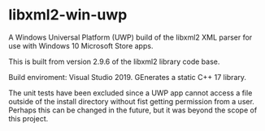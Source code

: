 # libxml2-win-uwp
A Windows Universal Platform (UWP) build of the libxml2 XML parser for use with Windows 10 Microsoft Store apps.

This is built from version 2.9.6 of the libxml2 library code base.

Build enviroment: Visual Studio 2019. GEnerates a static C++ 17 library.

The unit tests have been excluded since a UWP app cannot access a file outside of the install directory without fist getting permission from a user. Perhaps this can be changed in the future, but it was beyond the scope of this project.
